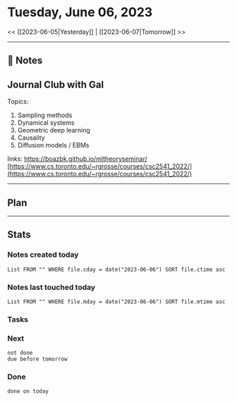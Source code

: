 


# Tuesday, June 06, 2023

<< [[2023-06-05|Yesterday]] | [[2023-06-07|Tomorrow]] >>

---

## 📝 Notes

## Journal Club with Gal


Topics:
1. Sampling methods
2. Dynamical systems
3. Geometric deep learning
4. Causality
5. Diffusion models / EBMs

links:
https://boazbk.github.io/mltheoryseminar/
[https://www.cs.toronto.edu/~rgrosse/courses/csc2541_2022/](https://www.cs.toronto.edu/~rgrosse/courses/csc2541_2022/)





---

## Plan


---
## Stats
### Notes created today
```dataview
List FROM "" WHERE file.cday = date("2023-06-06") SORT file.ctime asc
```

### Notes last touched today
```dataview
List FROM "" WHERE file.mday = date("2023-06-06") SORT file.mtime asc
```



### Tasks

### Next

```tasks
not done 
due before tomorrow
```

### Done

```tasks
done on today
```
